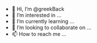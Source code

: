 - 👋 Hi, I’m @greekBack
- 👀 I’m interested in ...
- 🌱 I’m currently learning ...
- 💞️ I’m looking to collaborate on ...
- 📫 How to reach me ...

<!---
greekBack/greekBack is a ✨ special ✨ repository because its `README.md` (this file) appears on your GitHub profile.
You can click the Preview link to take a look at your changes.
--->
